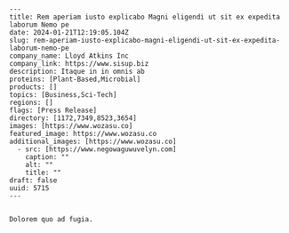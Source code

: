 
    ---
    title: Rem aperiam iusto explicabo Magni eligendi ut sit ex expedita laborum Nemo pe
    date: 2024-01-21T12:19:05.104Z
    slug: rem-aperiam-iusto-explicabo-magni-eligendi-ut-sit-ex-expedita-laborum-nemo-pe
    company_name: Lloyd Atkins Inc
    company_link: https://www.sisup.biz
    description: Itaque in in omnis ab
    proteins: [Plant-Based,Microbial]
    products: []
    topics: [Business,Sci-Tech]
    regions: []
    flags: [Press Release]
    directory: [1172,7349,8523,3654]
    images: [https://www.wozasu.co]
    featured_image: https://www.wozasu.co
    additional_images: [https://www.wozasu.co]
      - src: [https://www.negowaguwuvelyn.com]
        caption: ""
        alt: ""
        title: ""
    draft: false
    uuid: 5715
    ---
    

    Dolorem quo ad fugia.
    